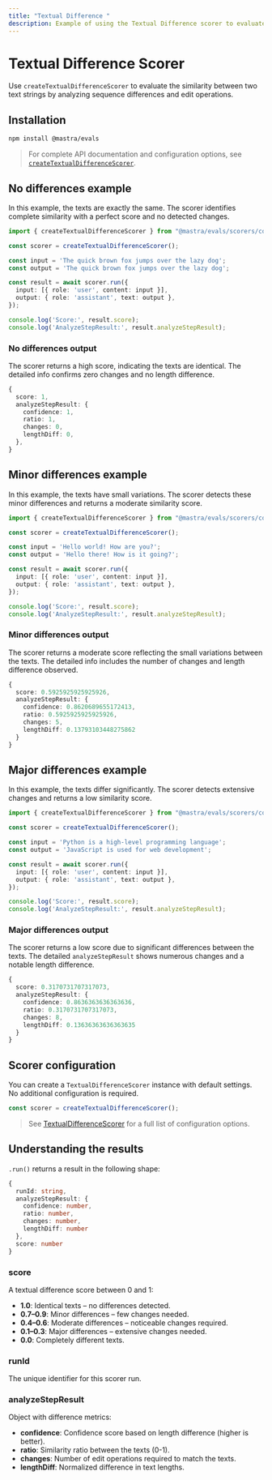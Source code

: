 ```yaml
---
title: "Textual Difference "
description: Example of using the Textual Difference scorer to evaluate similarity between text strings by analyzing sequence differences and changes.
---
```



# Textual Difference Scorer

Use `createTextualDifferenceScorer` to evaluate the similarity between two text strings by analyzing sequence differences and edit operations.

## Installation

```bash copy
npm install @mastra/evals
```

> For complete API documentation and configuration options, see [`createTextualDifferenceScorer`](/reference/scorers/textual-difference).

## No differences example

In this example, the texts are exactly the same. The scorer identifies complete similarity with a perfect score and no detected changes.

```typescript filename="src/example-no-differences.ts" showLineNumbers copy
import { createTextualDifferenceScorer } from "@mastra/evals/scorers/code";

const scorer = createTextualDifferenceScorer();

const input = 'The quick brown fox jumps over the lazy dog';
const output = 'The quick brown fox jumps over the lazy dog';

const result = await scorer.run({
  input: [{ role: 'user', content: input }],
  output: { role: 'assistant', text: output },
});

console.log('Score:', result.score);
console.log('AnalyzeStepResult:', result.analyzeStepResult);
```

### No differences output

The scorer returns a high score, indicating the texts are identical. The detailed info confirms zero changes and no length difference.

```typescript
{
  score: 1,
  analyzeStepResult: {
    confidence: 1,
    ratio: 1,
    changes: 0,
    lengthDiff: 0,
  },
}
```

## Minor differences example

In this example, the texts have small variations. The scorer detects these minor differences and returns a moderate similarity score.

```typescript filename="src/example-minor-differences.ts" showLineNumbers copy
import { createTextualDifferenceScorer } from "@mastra/evals/scorers/code";

const scorer = createTextualDifferenceScorer();

const input = 'Hello world! How are you?';
const output = 'Hello there! How is it going?';

const result = await scorer.run({
  input: [{ role: 'user', content: input }],
  output: { role: 'assistant', text: output },
});

console.log('Score:', result.score);
console.log('AnalyzeStepResult:', result.analyzeStepResult);
```

### Minor differences output

The scorer returns a moderate score reflecting the small variations between the texts. The detailed info includes the number of changes and length difference observed.

```typescript
{
  score: 0.5925925925925926,
  analyzeStepResult: {
    confidence: 0.8620689655172413,
    ratio: 0.5925925925925926,
    changes: 5,
    lengthDiff: 0.13793103448275862
  }
}
```

## Major differences example

In this example, the texts differ significantly. The scorer detects extensive changes and returns a low similarity score.

```typescript filename="src/example-major-differences.ts" showLineNumbers copy
import { createTextualDifferenceScorer } from "@mastra/evals/scorers/code";

const scorer = createTextualDifferenceScorer();

const input = 'Python is a high-level programming language';
const output = 'JavaScript is used for web development';

const result = await scorer.run({
  input: [{ role: 'user', content: input }],
  output: { role: 'assistant', text: output },
});

console.log('Score:', result.score);
console.log('AnalyzeStepResult:', result.analyzeStepResult);
```

### Major differences output

The scorer returns a low score due to significant differences between the texts. The detailed `analyzeStepResult` shows numerous changes and a notable length difference.

```typescript
{
  score: 0.3170731707317073,
  analyzeStepResult: {
    confidence: 0.8636363636363636,
    ratio: 0.3170731707317073,
    changes: 8,
    lengthDiff: 0.13636363636363635
  }
}
```

## Scorer configuration

You can create a `TextualDifferenceScorer` instance with default settings. No additional configuration is required.

```typescript
const scorer = createTextualDifferenceScorer();
```

> See [TextualDifferenceScorer](/reference/scorers/textual-difference.md) for a full list of configuration options.

## Understanding the results

`.run()` returns a result in the following shape:

```typescript
{
  runId: string,
  analyzeStepResult: {
    confidence: number,
    ratio: number,
    changes: number,
    lengthDiff: number
  },
  score: number
}
```

### score
A textual difference score between 0 and 1:

- **1.0**: Identical texts – no differences detected.
- **0.7–0.9**: Minor differences – few changes needed.
- **0.4–0.6**: Moderate differences – noticeable changes required.
- **0.1–0.3**: Major differences – extensive changes needed.
- **0.0**: Completely different texts.

### runId
The unique identifier for this scorer run.

### analyzeStepResult
Object with difference metrics:
- **confidence**: Confidence score based on length difference (higher is better).
- **ratio**: Similarity ratio between the texts (0-1).
- **changes**: Number of edit operations required to match the texts.
- **lengthDiff**: Normalized difference in text lengths.

<GithubLink
  marginTop='mt-16'
  link="https://github.com/mastra-ai/mastra/blob/main/examples/basics/scorers/textual-difference"
/>
